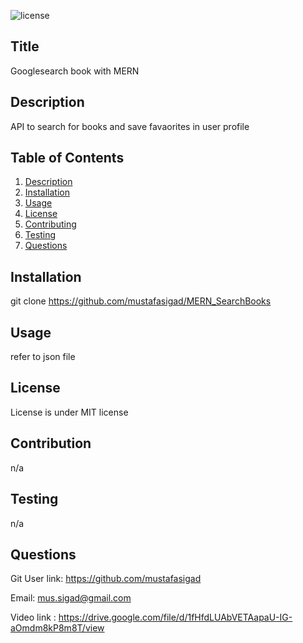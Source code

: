 
![license](https://img.shields.io/badge/License-MIT-yellow.svg)
## Title
Googlesearch book with MERN 
  
## Description 

API to search for books and save favaorites in user profile
## Table of Contents

1. [Description](#description) 
2. [Installation](#installation) 
3. [Usage](#usage) 
4. [License](#license)
5. [Contributing](#contribution)
6. [Testing](#testing)
7. [Questions](#questions) 

## Installation
 git clone https://github.com/mustafasigad/MERN_SearchBooks

## Usage 
refer to json file

## License
License is under MIT license 

## Contribution
n/a

## Testing
n/a

## Questions

Git User link: https://github.com/mustafasigad  

Email: mus.sigad@gmail.com  

Video link : https://drive.google.com/file/d/1fHfdLUAbVETAapaU-IG-aOmdm8kP8m8T/view
